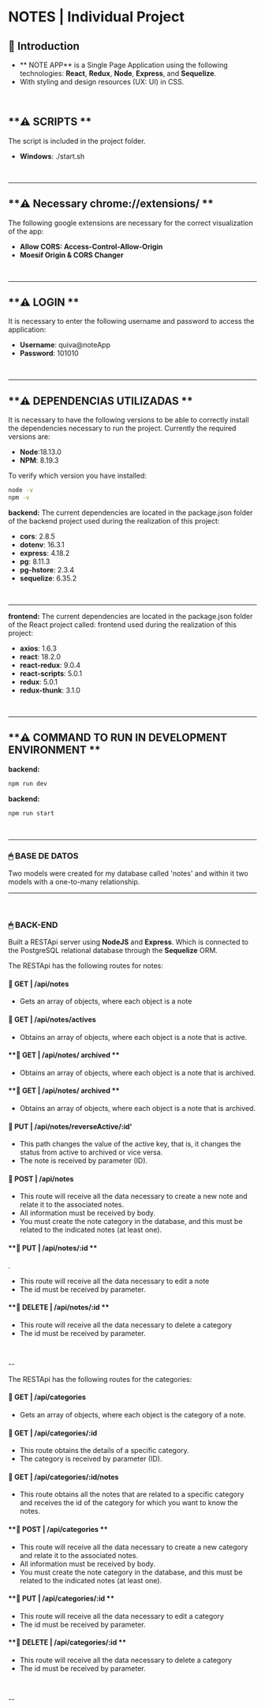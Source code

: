 # **NOTES** | Individual Project

## **📌 Introduction**

- ** NOTE APP** is a Single Page Application using the following technologies: **React**, **Redux**, **Node**, **Express**, and **Sequelize**.
- With styling and design resources (UX: UI) in CSS.

<br />

## **⚠️ SCRIPTS ** 
The script is included in the project folder.

- **Windows**:   ./start.sh


<br />

---

## **⚠️ Necessary chrome://extensions/ ** 
The following google extensions are necessary for the correct visualization of the app:

- **Allow CORS: Access-Control-Allow-Origin**
- **Moesif Origin & CORS Changer**

<br />

---

## **⚠️ LOGIN **

It is necessary to enter the following username and password to access the application:

- **Username**: quiva@noteApp
- **Password**: 101010

<br />



---

## **⚠️ DEPENDENCIAS UTILIZADAS **

It is necessary to have the following versions to be able to correctly install the dependencies necessary to run the project. Currently the required versions are:

-  **Node**:18.13.0 
-  **NPM**: 8.19.3

To verify which version you have installed:

```bash
node -v
npm -v
```

**backend:** The current dependencies are located in the package.json folder of the backend project used during the realization of this project:
-  **cors**: 2.8.5
-  **dotenv**: 16.3.1
-  **express**: 4.18.2
-  **pg**: 8.11.3
-  **pg-hstore**: 2.3.4
-  **sequelize**: 6.35.2

<br />

---

**frontend:** The current dependencies are located in the package.json folder of the React project called: frontend used during the realization of this project:
- **axios**: 1.6.3
- **react**: 18.2.0
- **react-redux**: 9.0.4
- **react-scripts**: 5.0.1
- **redux**: 5.0.1
- **redux-thunk**: 3.1.0

<br />

---
## **⚠️ COMMAND TO RUN IN DEVELOPMENT ENVIRONMENT **

**backend:** 

```bash
npm run dev
```

**backend:** 

```bash
npm run start
```

<br />

---


### **🖱 BASE DE DATOS**


Two models were created for my database called 'notes' and within it two models with a one-to-many relationship.


---

<br />

### **🖱 BACK-END**

Built a RESTApi server using **NodeJS** and **Express**. Which is connected to the PostgreSQL relational database through the **Sequelize** ORM.


The RESTApi has the following routes for notes:

#### **📍 GET | /api/notes**

- Gets an array of objects, where each object is a note

#### **📍 GET | /api/notes/actives**

- Obtains an array of objects, where each object is a note that is active.

#### **📍 GET | /api/notes/ archived **

- Obtains an array of objects, where each object is a note that is archived.


#### **📍 GET | /api/notes/ archived **

- Obtains an array of objects, where each object is a note that is archived.

#### **📍 PUT | /api/notes/reverseActive/:id'**

- This path changes the value of the active key, that is, it changes the status from active to archived or vice versa.
- The note is received by parameter (ID).


#### **📍 POST | /api/notes**

- This route will receive all the data necessary to create a new note and relate it to the associated notes.
- All information must be received by body.
- You must create the note category in the database, and this must be related to the indicated notes (at least one).

#### **📍 PUT | /api/notes/:id **
.
- This route will receive all the data necessary to edit a note
- The id must be received by parameter.

#### **📍 DELETE | /api/notes/:id **

- This route will receive all the data necessary to delete a category
- The id must be received by parameter.

<br />

--

The RESTApi has the following routes for the categories:

#### **📍 GET | /api/categories**

- Gets an array of objects, where each object is the category of a note.

#### **📍 GET | /api/categories/:id**

- This route obtains the details of a specific category.
- The category is received by parameter (ID).

#### **📍 GET | /api/categories/:id/notes**

- This route obtains all the notes that are related to a specific category and receives the id of the category for which you want to know the notes.

#### **📍 POST | /api/categories **

- This route will receive all the data necessary to create a new category and relate it to the associated notes.
- All information must be received by body.
- You must create the note category in the database, and this must be related to the indicated notes (at least one).


#### **📍 PUT | /api/categories/:id **

- This route will receive all the data necessary to edit a category
- The id must be received by parameter.

#### **📍 DELETE | /api/categories/:id **

- This route will receive all the data necessary to delete a category
- The id must be received by parameter.

<br />

--
